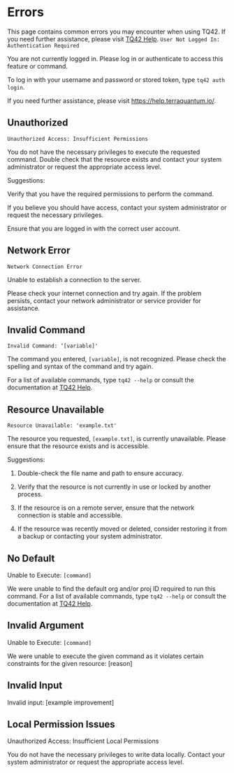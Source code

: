 # Errors
This page contains common errors you may encounter when using TQ42. If you need further assistance, please visit [TQ42 Help](https://docs.tq42.com/en/latest/).
`User Not Logged In: Authentication Required`

You are not currently logged in. Please log in or authenticate to access this feature or command.

To log in with your username and password or stored token, type `tq42 auth login`.

If you need further assistance, please visit https://help.terraquantum.io/.

## Unauthorized

`Unauthorized Access: Insufficient Permissions`

You do not have the necessary privileges to execute the requested command. Double check that the resource exists and contact your system administrator or request the appropriate access level.

Suggestions:

Verify that you have the required permissions to perform the command.

If you believe you should have access, contact your system administrator or request the necessary privileges.

Ensure that you are logged in with the correct user account.

## Network Error

`Network Connection Error`

Unable to establish a connection to the server.

Please check your internet connection and try again. If the problem persists, contact your network administrator or service provider for assistance.

## Invalid Command

`Invalid Command: ‘[variable]'`

The command you entered, `[variable]`, is not recognized. Please check the spelling and syntax of the command and try again.

For a list of available commands, type `tq42 --help` or consult the documentation at [TQ42 Help](https://docs.tq42.com/en/latest/).

## Resource Unavailable

`Resource Unavailable: 'example.txt'`

The resource you requested, `[example.txt]`, is currently unavailable. Please ensure that the resource exists and is accessible.

Suggestions:

1. Double-check the file name and path to ensure accuracy.

2. Verify that the resource is not currently in use or locked by another process.

3. If the resource is on a remote server, ensure that the network connection is stable and accessible.

4. If the resource was recently moved or deleted, consider restoring it from a backup or contacting your system administrator.

## No Default

Unable to Execute: `[command]`

We were unable to find the default org and/or proj ID required to run this command.
For a list of available commands, type `tq42 --help` or consult the documentation at [TQ42 Help](https://docs.tq42.com/en/latest/).

## Invalid Argument

Unable to Execute: `[command]`

We were unable to execute the given command as it violates certain constraints for the given resource:
[reason]

## Invalid Input

Invalid input: [example improvement]

## Local Permission Issues

Unauthorized Access: Insufficient Local Permissions

You do not have the necessary privileges to write data locally.
Contact your system administrator or request the appropriate access level.
